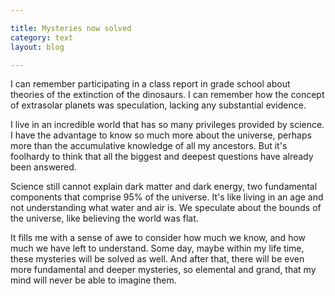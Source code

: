 ```yaml
---

title: Mysteries now solved
category: text
layout: blog

---
```


I can remember participating in a class report in grade school about theories of the extinction of the dinosaurs. I can remember how the concept of extrasolar planets was speculation, lacking any substantial evidence.

I live in an incredible world that has so many privileges provided by science. I have the advantage to know so much more about the universe, perhaps more than the accumulative knowledge of all my ancestors. But it's foolhardy to think that all the biggest and deepest questions have already been answered.

Science still cannot explain dark matter and dark energy, two fundamental components that comprise 95% of the universe. It's like living in an age and not understanding what water and air is. We speculate about the bounds of the universe, like believing the world was flat.

It fills me with a sense of awe to consider how much we know, and how much we have left to understand. Some day, maybe within my life time, these mysteries will be solved as well. And after that, there will be even more fundamental and deeper mysteries, so elemental and grand, that my mind will never be able to imagine them.